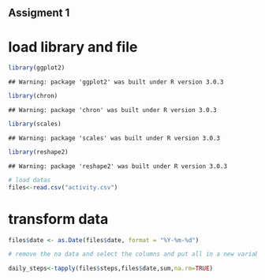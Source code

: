 ## Assigment 1

# load library and file


```r
library(ggplot2)
```

```
## Warning: package 'ggplot2' was built under R version 3.0.3
```

```r
library(chron)
```

```
## Warning: package 'chron' was built under R version 3.0.3
```

```r
library(scales)
```

```
## Warning: package 'scales' was built under R version 3.0.3
```

```r
library(reshape2)
```

```
## Warning: package 'reshape2' was built under R version 3.0.3
```

```r
# load datas 
files<-read.csv("activity.csv")
```

# transform data


```r
files$date <- as.Date(files$date, format = "%Y-%m-%d")

# remove the na data and select the columns and put all in a new variable

daily_steps<-tapply(files$steps,files$date,sum,na.rm=TRUE)
```


